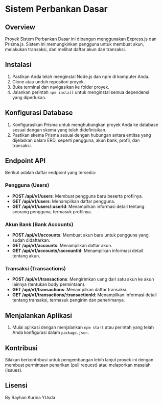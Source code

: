 # Sistem Perbankan Dasar

## Overview
Proyek Sistem Perbankan Dasar ini dibangun menggunakan Express.js dan Prisma.js. Sistem ini memungkinkan pengguna untuk membuat akun, melakukan transaksi, dan melihat daftar akun dan transaksi.

## Instalasi
1. Pastikan Anda telah menginstal Node.js dan npm di komputer Anda.
2. Clone atau unduh repositori proyek.
3. Buka terminal dan navigasikan ke folder proyek.
4. Jalankan perintah `npm install` untuk menginstal semua dependensi yang diperlukan.

## Konfigurasi Database
1. Konfigurasikan Prisma untuk menghubungkan proyek Anda ke database sesuai dengan skema yang telah didefinisikan.
2. Pastikan skema Prisma sesuai dengan hubungan antara entitas yang dijelaskan dalam ERD, seperti pengguna, akun bank, profil, dan transaksi.

## Endpoint API
Berikut adalah daftar endpoint yang tersedia:

### Pengguna (Users)
- **POST /api/v1/users**: Membuat pengguna baru beserta profilnya.
- **GET /api/v1/users**: Menampilkan daftar pengguna.
- **GET /api/v1/users/:userId**: Menampilkan informasi detail tentang seorang pengguna, termasuk profilnya.

### Akun Bank (Bank Accounts)
- **POST /api/v1/accounts**: Membuat akun baru untuk pengguna yang sudah didaftarkan.
- **GET /api/v1/accounts**: Menampilkan daftar akun.
- **GET /api/v1/accounts/:accountId**: Menampilkan informasi detail tentang akun.

### Transaksi (Transactions)
- **POST /api/v1/transactions**: Mengirimkan uang dari satu akun ke akun lainnya (tentukan body permintaan).
- **GET /api/v1/transactions**: Menampilkan daftar transaksi.
- **GET /api/v1/transactions/:transactionId**: Menampilkan informasi detail tentang transaksi, termasuk pengirim dan penerimanya.

## Menjalankan Aplikasi
1. Mulai aplikasi dengan menjalankan `npm start` atau perintah yang telah Anda konfigurasi dalam `package.json`.

## Kontribusi
Silakan berkontribusi untuk pengembangan lebih lanjut proyek ini dengan membuat permintaan penarikan (pull request) atau melaporkan masalah (issues).

## Lisensi
By Rayhan Kurnia YUsda
